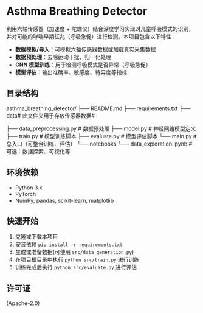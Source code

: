 # Asthma Breathing Detector
利用六轴传感器（加速度 + 陀螺仪）结合深度学习实现对儿童呼吸模式的识别，并对可能的哮喘早期征兆（呼吸急促）进行检测。本项目包含以下特性：

- **数据模拟/导入**：可模拟六轴传感器数据或加载真实采集数据
- **数据预处理**：去除运动干扰、归一化处理
- **CNN 模型训练**：用于检测呼吸模式是否异常（呼吸急促）
- **模型评估**：输出准确率、敏感度、特异度等指标

## 目录结构
asthma_breathing_detector/
├── README.md
├── requirements.txt
├── data# 此文件夹用于存放传感器数据#

├── data_preprocessing.py # 数据预处理
├── model.py             # 神经网络模型定义
├── train.py             # 模型训练脚本
├── evaluate.py          # 模型评估脚本
└── main.py              # 总入口（可整合训练、评估）
└── notebooks
    └── data_exploration.ipynb  # 可选：数据探索、可视化等

## 环境依赖
- Python 3.x
- PyTorch
- NumPy, pandas, scikit-learn, matplotlib

## 快速开始
1. 克隆或下载本项目
2. 安装依赖 `pip install -r requirements.txt`
3. 生成或准备数据(可使用 `src/data_generation.py`)
4. 在项目根目录中执行 `python src/train.py` 进行训练
5. 训练完成后执行 `python src/evaluate.py` 进行评估

## 许可证
(Apache-2.0)

